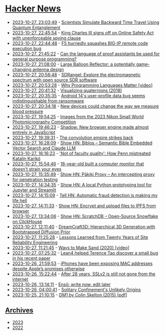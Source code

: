 # [Hacker News](https://kherrick.github.io/hacker-news/)

* [2023-10-27, 23:03:49](https://news.ycombinator.com/item?id=38045112) - [Scientists Simulate Backward Time Travel Using Quantum Entanglement](https://thedebrief.org/scientists-successfully-simulate-backward-time-travel-with-a-25-chance-of-actually-changing-the-past/)
* [2023-10-27, 22:45:54](https://news.ycombinator.com/item?id=38044973) - [King Charles III signs off on Online Safety Act with unenforceable spying clause](https://www.theregister.com/2023/10/27/online_safety_act_charles/)
* [2023-10-27, 22:44:48](https://news.ycombinator.com/item?id=38044962) - [F5 hurriedly squashes BIG-IP remote code execution bug](https://www.theregister.com/2023/10/27/f5_hurriedly_fixes_bigip_remote/)
* [2023-10-27, 21:45:22](https://news.ycombinator.com/item?id=38044420) - [Can the language of proof assistants be used for general purpose programming?](https://proofassistants.stackexchange.com/questions/1093/can-the-language-of-proof-assistants-be-used-for-general-purpose-programming)
* [2023-10-27, 21:08:00](https://news.ycombinator.com/item?id=38043955) - [Large Balloon Reflector: a potentially game-changing antenna design](https://www.nasa.gov/directorates/stmd/nasa-tech-breathes-life-into-potentially-game-changing-antenna-design/)
* [2023-10-27, 20:56:48](https://news.ycombinator.com/item?id=38043809) - [SDRangel: Explore the electromagnetic spectrum with open source SDR software](https://github.com/f4exb/sdrangel)
* [2023-10-27, 20:53:28](https://news.ycombinator.com/item?id=38043781) - [Why Programming Languages Matter [video]](https://www.youtube.com/watch?v=JqYCt9rTG8g)
* [2023-10-27, 20:41:32](https://news.ycombinator.com/item?id=38043644) - [Visualizing quaternions (2018)](https://eater.net/quaternions)
* [2023-10-27, 20:35:35](https://news.ycombinator.com/item?id=38043574) - [Android 14's user-profile data bug seems indistinguishable from ransomware](https://arstechnica.com/gadgets/2023/10/android-14s-ransomware-data-storage-bug-locks-out-users-remains-unfixed/)
* [2023-10-27, 20:34:18](https://news.ycombinator.com/item?id=38043555) - [New devices could change the way we measure blood pressure](https://knowablemagazine.org/article/technology/2023/devices-could-change-how-we-measure-blood-pressure)
* [2023-10-27, 19:54:25](https://news.ycombinator.com/item?id=38043127) - [Images from the 2023 Nikon Small World Photomicrography Competition](https://www.nikonsmallworld.com/galleries/2023-photomicrography-competition)
* [2023-10-27, 19:46:23](https://news.ycombinator.com/item?id=38043033) - [Shadow: New browser engine made almost entirely in JavaScript](https://goose.icu/introducing-shadow/)
* [2023-10-27, 19:39:31](https://news.ycombinator.com/item?id=38042954) - [The convolution empire strikes back](https://gonzoml.substack.com/p/the-convolution-empire-strikes-back)
* [2023-10-27, 16:28:09](https://news.ycombinator.com/item?id=38040591) - [Show HN: Biblos – Semantic Bible Embedded Vector Search and Claude LLM](https://github.com/dssjon/biblos)
* [2023-10-27, 16:16:23](https://news.ycombinator.com/item?id=38040468) - ['Not of faculty quality': How Penn mistreated Katalin Karikó](https://www.thedp.com/article/2023/10/penn-katalin-kariko-university-relationship-mistreatment)
* [2023-10-27, 15:54:46](https://news.ycombinator.com/item?id=38040164) - [18-year-old built a computer monitor that doesn't strain your eyes](https://www.fastcompany.com/90971739/this-18-year-old-built-a-better-computer-monitor-that-doesnt-strain-your-eyes)
* [2023-10-27, 15:35:49](https://news.ycombinator.com/item?id=38039905) - [Show HN: Pākiki Proxy – An intercepting proxy for penetration testing](https://pakikiproxy.com/)
* [2023-10-27, 14:34:35](https://news.ycombinator.com/item?id=38038986) - [Show HN: A local Python prototyping tool for Jupyter and Streamlit](https://github.com/galenmarchetti/jupyter-notebook-package)
* [2023-10-27, 14:15:09](https://news.ycombinator.com/item?id=38038713) - [Tell HN: Automatic fraud detection is making my life hell](https://news.ycombinator.com/item?id=38038713)
* [2023-10-27, 14:11:33](https://news.ycombinator.com/item?id=38038662) - [Show HN: Encrypt and upload files to IPFS from browser](https://www.thirdcloud.org/)
* [2023-10-27, 13:34:06](https://news.ycombinator.com/item?id=38038239) - [Show HN: ScratchDB – Open-Source Snowflake on ClickHouse](https://github.com/scratchdata/ScratchDB)
* [2023-10-27, 12:11:40](https://news.ycombinator.com/item?id=38037449) - [DreamCraft3D: Hierarchical 3D Generation with Bootstrapped Diffusion Prior](https://mrtornado24.github.io/DreamCraft3D/)
* [2023-10-27, 11:25:28](https://news.ycombinator.com/item?id=38037141) - [Lessons Learned from Twenty Years of Site Reliability Engineering](https://sre.google/resources/practices-and-processes/twenty-years-of-sre-lessons-learned/)
* [2023-10-27, 11:21:45](https://news.ycombinator.com/item?id=38037110) - [Ways to Make Sand (2020) [video]](https://www.youtube.com/watch?v=BDyvjkAs5-Y&list=ULcxqQ59vzyTk&index=6)
* [2023-10-27, 07:25:32](https://news.ycombinator.com/item?id=38035672) - [Lean4 helped Terence Tao discover a small bug in his recent paper](https://mathstodon.xyz/@tao/111287749336059662)
* [2023-10-26, 21:59:53](https://news.ycombinator.com/item?id=38032253) - [iPhones have been exposing MAC addresses despite Apple’s promises otherwise](https://arstechnica.com/security/2023/10/iphone-privacy-feature-hiding-wi-fi-macs-has-failed-to-work-for-3-years/)
* [2023-10-26, 15:22:44](https://news.ycombinator.com/item?id=38026797) - [After 28 years, SSLv2 is still not gone from the internet](https://isc.sans.edu/diary/After+28+years+SSLv2+is+still+not+gone+from+the+internet+but+were+getting+there/29908)
* [2023-10-26, 13:14:11](https://news.ycombinator.com/item?id=38025073) - [Ensō: write now, edit later](https://enso.sonnet.io/)
* [2023-10-26, 04:00:41](https://news.ycombinator.com/item?id=38021463) - [Solitary Confinement's Unlikely Origins](https://publicdomainreview.org/essay/silent-treatment/)
* [2023-10-25, 21:10:15](https://news.ycombinator.com/item?id=38018429) - [DM1 by Colin Skelton (2015) [pdf]](http://www.bitsandbytes.shedlandz.co.uk/CS_DM1-1.pdf)

## [Archives](archives/index.md)

* [2023](archives/2023/index.md)
* [2022](archives/2022/index.md)
